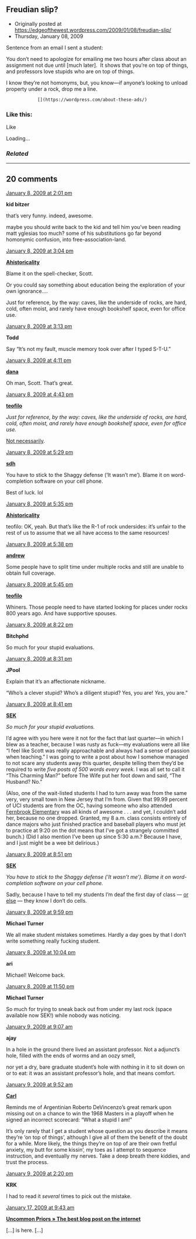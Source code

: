 ## Freudian slip?

 * Originally posted at https://edgeofthewest.wordpress.com/2009/01/08/freudian-slip/
 * Thursday, January 08, 2009

Sentence from an email I sent a student:

You don’t need to apologize for emailing me two hours after class about an assignment not due until [much later].  It shows that you’re on top of things, and professors love stupids who are on top of things.

I know they’re not homonyms, but, you know—if anyone’s looking to unload property under a rock, drop me a line.

		

			

				[](https://wordpress.com/about-these-ads/)
				

					
				

			

		

### Like this:

Like

 
Loading...

[]()

### _Related_

	

* * *

		

## 20 comments

		

	

		

[January 8, 2009 at 2:01 pm](https://edgeofthewest.wordpress.com/2009/01/08/freudian-slip/#comment-31558)

**kid bitzer**

					

		

that’s very funny. indeed, awesome.  

maybe you should write back to the kid and tell him you’ve been reading matt yglesias too much? some of his substitutions go far beyond homonymic confusion, into free-association-land.

		

		

						

	

	

		

[January 8, 2009 at 3:04 pm](https://edgeofthewest.wordpress.com/2009/01/08/freudian-slip/#comment-31561)

**[Ahistoricality](http://ahistoricality.blogspot.com)**

					

		

Blame it on the spell-checker, Scott. 

Or you could say something about education being the exploration of your own ignorance…. 

Just for reference, by the way: caves, like the underside of rocks, are hard, cold, often moist, and rarely have enough bookshelf space, even for office use.

		

		

						

	

	

		

[January 8, 2009 at 3:13 pm](https://edgeofthewest.wordpress.com/2009/01/08/freudian-slip/#comment-31562)

**Todd**

					

		

Say “It’s not my fault, muscle memory took over after I typed S-T-U.”

		

		

						

	

	

		

[January 8, 2009 at 4:11 pm](https://edgeofthewest.wordpress.com/2009/01/08/freudian-slip/#comment-31564)

**[dana](https://edgeofthewest.wordpress.com)**

					

		

Oh man, Scott.  That’s great.

		

		

						

	

	

		

[January 8, 2009 at 4:43 pm](https://edgeofthewest.wordpress.com/2009/01/08/freudian-slip/#comment-31568)

**[teofilo](http://sunlitwater.wordpress.com/)**

					

		

_Just for reference, by the way: caves, like the underside of rocks, are hard, cold, often moist, and rarely have enough bookshelf space, even for office use._

[Not necessarily](http://www.nps.gov/archive/meve/cliff\_dwellings/cliff\_dwellings\_home.htm).

		

		

						

	

	

		

[January 8, 2009 at 5:29 pm](https://edgeofthewest.wordpress.com/2009/01/08/freudian-slip/#comment-31571)

**[sdh](http://literateria2.blogspot.com/)**

					

		

You have to stick to the Shaggy defense (‘It wasn’t me’). Blame it on word-completion software on your cell phone.

Best of luck. lol

		

		

						

	

	

		

[January 8, 2009 at 5:35 pm](https://edgeofthewest.wordpress.com/2009/01/08/freudian-slip/#comment-31572)

**[Ahistoricality](http://ahistoricality.blogspot.com)**

					

		

teofilo: OK, yeah. But that’s like the R-1 of rock undersides: it’s unfair to the rest of us to assume that we all have access to the same resources!

		

		

						

	

	

		

[January 8, 2009 at 5:38 pm](https://edgeofthewest.wordpress.com/2009/01/08/freudian-slip/#comment-31573)

**[andrew](http://thewayside.wordpress.com)**

					

		

Some people have to split time under multiple rocks and still are unable to obtain full coverage.

		

		

						

	

	

		

[January 8, 2009 at 5:45 pm](https://edgeofthewest.wordpress.com/2009/01/08/freudian-slip/#comment-31575)

**[teofilo](http://sunlitwater.wordpress.com/)**

					

		

Whiners.  Those people need to have started looking for places under rocks 800 years ago.  And have supportive spouses.

		

		

						

	

	

		

[January 8, 2009 at 8:22 pm](https://edgeofthewest.wordpress.com/2009/01/08/freudian-slip/#comment-31585)

**Bitchphd**

					

		

So much for your stupid evaluations.

		

		

						

	

	

		

[January 8, 2009 at 8:31 pm](https://edgeofthewest.wordpress.com/2009/01/08/freudian-slip/#comment-31587)

**JPool**

					

		

Explain that it’s an affectionate nickname.

“Who’s a clever stupid?  Who’s a diligent stupid?  Yes, you are! _Yes_, you are.”

		

		

						

	

	

		

[January 8, 2009 at 8:41 pm](https://edgeofthewest.wordpress.com/2009/01/08/freudian-slip/#comment-31589)

**[SEK](http://acephalous.typepad.com/)**

					

		

_So much for your stupid evaluations._

I’d agree with you here were it not for the fact that last quarter—in which I blew as a teacher, because I was rusty as fuck—my evaluations were all like “I feel like Scott was really approachable and always had a sense of passion when teaching.”  I was going to write a post about how I somehow managed to not scare any students away this quarter, despite telling them they’d be required to write _five posts of 500 words every week_.  I was all set to call it “This Charming Man?” before The Wife put her foot down and said, “The Husband?  No.”

(Also, one of the wait-listed students I had to turn away was from the same very, very small town in New Jersey that I’m from.  Given that 99.99 percent of UCI students are from the OC, having someone who also attended [Fernbrook Elementary](http://maps.google.com/maps?f=q&hl=en&geocode=&q=fernbrook+elementary,+randolph,+new+jersey&sll=37.0625,-95.677068&sspn=41.411029,93.164063&ie=UTF8&ll=40.873286,-74.564896&spn=0.077492,0.181961&z=13&iwloc=A) was all kinds of awesome . . . and yet, I couldn’t add her, because no one dropped.  Granted, my 8 a.m. class consists entirely of dance majors who just finished practice and baseball players who must jet to practice at 9:20 on the dot means that I’ve got a strangely committed bunch.)  (Did I also mention I’ve been up since 5:30 a.m.?  Because I have, and I just might be a wee bit delirious.)

		

		

						

	

	

		

[January 8, 2009 at 8:51 pm](https://edgeofthewest.wordpress.com/2009/01/08/freudian-slip/#comment-31592)

**[SEK](http://acephalous.typepad.com/)**

					

		

_You have to stick to the Shaggy defense (’It wasn’t me’). Blame it on word-completion software on your cell phone._

Sadly, because I have to tell my students I’m deaf the first day of class — [or else](http://acephalous.typepad.com/acephalous/2006/05/two\_posts\_writt.html) — they know I don’t do cells.

		

		

						

	

	

		

[January 8, 2009 at 9:59 pm](https://edgeofthewest.wordpress.com/2009/01/08/freudian-slip/#comment-31597)

**Michael Turner**

					

		

We all make student mistakes sometimes.  Hardly a day goes by that I don’t write something really fucking student.

		

		

						

	

	

		

[January 8, 2009 at 10:04 pm](https://edgeofthewest.wordpress.com/2009/01/08/freudian-slip/#comment-31598)

**ari**

					

		

Michael!  Welcome back.

		

		

						

	

	

		

[January 8, 2009 at 11:50 pm](https://edgeofthewest.wordpress.com/2009/01/08/freudian-slip/#comment-31608)

**Michael Turner**

					

		

So much for trying to sneak back out from under my last rock (space available now SEK!) while nobody was noticing.

		

		

						

	

	

		

[January 9, 2009 at 9:07 am](https://edgeofthewest.wordpress.com/2009/01/08/freudian-slip/#comment-31635)

**ajay**

					

		

In a hole in the ground there lived an assistant professor. Not a adjunct’s hole, filled with the ends of worms and an oozy smell,  

nor yet a dry, bare graduate student’s hole with nothing in it to sit down on or to eat: it was an assistant professor’s hole, and that means comfort.

		

		

						

	

	

		

[January 9, 2009 at 9:52 am](https://edgeofthewest.wordpress.com/2009/01/08/freudian-slip/#comment-31641)

**[Carl](http://carldyke.wordpress.com/)**

					

		

Reminds me of Argentinian Roberto DeVincenzo’s great remark upon missing out on a chance to win the 1968 Masters in a playoff when he signed an incorrect scorecard: “What a stupid I am!”

It’s only rarely that I get a student whose question as you describe it means they’re ‘on top of things’, although I give all of them the benefit of the doubt for a while. More likely, the things they’re on top of are their own fretful anxiety, my butt for some kissin’, my toes as I attempt to sequence instruction, and eventually my nerves. Take a deep breath there kiddies, and trust the process.

		

		

						

	

	

		

[January 9, 2009 at 2:20 pm](https://edgeofthewest.wordpress.com/2009/01/08/freudian-slip/#comment-31691)

**KRK**

					

		

I had to read it _several_ times to pick out the mistake.

		

		

						

	

	

		

[January 17, 2009 at 9:43 am](https://edgeofthewest.wordpress.com/2009/01/08/freudian-slip/#comment-32225)

**[Uncommon Priors » The best blog post on the internet](http://uncommon-priors.com/?p=1246)**

					

		

[…] is here. […]

		

		

						

	

	

		

		

	

	  
